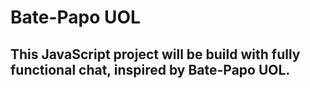 # Bate-Papo UOL

## This JavaScript project will be build with fully functional chat, inspired by Bate-Papo UOL.